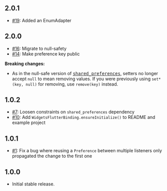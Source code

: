 ## 2.0.1
* [#19](https://github.com/roughike/streaming_shared_preferences/pull/19): Added an EnumAdapter

## 2.0.0
* [#16](https://github.com/roughike/streaming_shared_preferences/pull/16): Migrate to null-safety
* [#14](https://github.com/roughike/streaming_shared_preferences/pull/14): Make preference key public

**Breaking changes:**

* As in the null-safe version of [<kbd>shared_preferences</kbd>](https://pub.dev/packages/shared_preferences/changelog#200), setters no longer accept `null` to mean removing values. If you were previously using `set*(key, null)` for removing, use `remove(key)` instead.

## 1.0.2
* [#7](https://github.com/roughike/streaming_shared_preferences/pull/7): Loosen constraints on `shared_preferences` dependency
* [#10](https://github.com/roughike/streaming_shared_preferences/pull/10): Add `WidgetsFlutterBinding.ensureInitialize()` to README and example project

## 1.0.1
* [#1](https://github.com/roughike/streaming_shared_preferences/pull/1): Fix a bug where reusing a `Preference` between multiple listeners only propagated the change to the first one

## 1.0.0
* Initial stable release.
